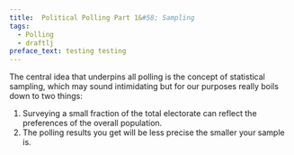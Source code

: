 ```yaml
---
title:  Political Polling Part 1&#58; Sampling
tags:
  - Polling
  - draftlj
preface_text: testing testing
---
```


The central idea that underpins all polling is the concept of statistical sampling,
which may sound intimidating
but for our purposes really boils down to two things:

<!--more-->

1. Surveying a small fraction of the total electorate can reflect
the preferences of the overall population.
2. The polling results you get will be less precise the smaller your
sample is.

